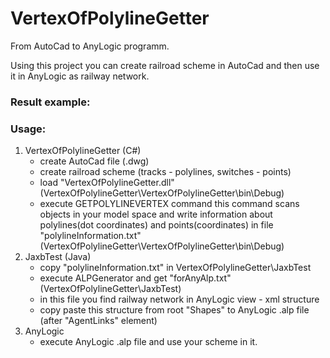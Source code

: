 # VertexOfPolylineGetter
From AutoCad to AnyLogic programm.

Using this project you can create railroad scheme in AutoCad
and then use it in AnyLogic as railway network.

### Result example:


### Usage: <br />
1. VertexOfPolylineGetter (C#)
	- create AutoCad file (.dwg)
	- create railroad scheme (tracks - polylines, switches - points)
	- load "VertexOfPolylineGetter.dll" (VertexOfPolylineGetter\VertexOfPolylineGetter\bin\Debug)
	- execute GETPOLYLINEVERTEX command
		this command scans objects in your model space 
		and write information about polylines(dot coordinates) and points(coordinates)
		in file "polylineInformation.txt" (VertexOfPolylineGetter\VertexOfPolylineGetter\bin\Debug)
2. JaxbTest (Java)
	- copy "polylineInformation.txt" in VertexOfPolylineGetter\JaxbTest
	- execute ALPGenerator and get "forAnyAlp.txt" (VertexOfPolylineGetter\JaxbTest)
	- in this file you find railway network in AnyLogic view - xml structure
	- copy paste this structure from root "Shapes" to AnyLogic .alp file (after "AgentLinks" element)
3. AnyLogic
	- execute AnyLogic .alp file and use your scheme in it.	
